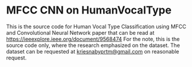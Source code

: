 # MFCC CNN on HumanVocalType

This is the source code for Human Vocal Type Classification using MFCC and Convolutional Neural Network paper that can be read at https://ieeexplore.ieee.org/document/9568474
For the note, this is the source code only, where the research emphasized on the dataset. The dataset can be requested at kriesnabyprtm@gmail.com on reasonable request.
